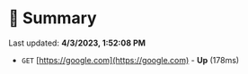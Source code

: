 # 📖 Summary
Last updated: **4/3/2023, 1:52:08 PM**

- `GET` [https://google.com](https://google.com) - **Up** (178ms)

